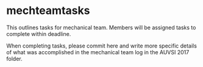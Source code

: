 # mechteamtasks
This outlines tasks for mechanical team. Members will be assigned tasks to complete within deadline.

When completing tasks, please commit here and write more specific details of what was accomplished in the mechanical team log in the AUVSI 2017 folder.
